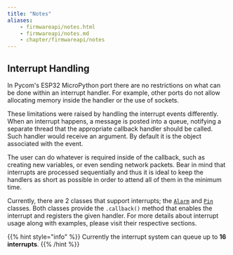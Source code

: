 ```yaml
---
title: "Notes"
aliases:
    - firmwareapi/notes.html
    - firmwareapi/notes.md
    - chapter/firmwareapi/notes
---
```


## Interrupt Handling

In Pycom's ESP32 MicroPython port there are no restrictions on what can be done within an interrupt handler. For example, other ports do not allow allocating memory inside the handler or the use of sockets.

These limitations were raised by handling the interrupt events differently. When an interrupt happens, a message is posted into a queue, notifying a separate thread that the appropriate callback handler should be called. Such handler would receive an argument. By default it is the object associated with the event.

The user can do whatever is required inside of the callback, such as creating new variables, or even sending network packets. Bear in mind that interrupts are processed sequentially and thus it is ideal to keep the handlers as short as possible in order to attend all of them in the minimum time.

Currently, there are 2 classes that support interrupts; the [`Alarm`](../pycom/machine/timer.md#class-timer-alarm-handler-none-s-ms-us-arg-none-periodic-false) and [`Pin`](../pycom/machine/pin) classes. Both classes provide the `.callback()` method that enables the interrupt and registers the given handler. For more details about interrupt usage along with examples, please visit their respective sections.

{{% hint style="info" %}}
Currently the interrupt system can queue up to **16 interrupts**.
{{% /hint %}}
